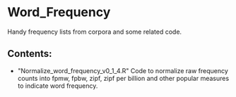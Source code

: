 # Word_Frequency
Handy frequency lists from corpora and some related code.

## Contents:
- "Normalize_word_frequency_v0_1_4.R" Code to normalize raw frequency counts into fpmw, fpbw, zipf, zipf per billion and other popular measures to indicate word frequency. 
